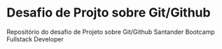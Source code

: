 # Desafio de Projto sobre Git/Github
Repositório do desafio de Projeto sobre Git/Github Santander Bootcamp Fullstack Developer
